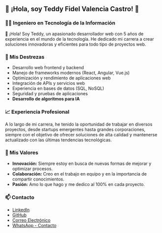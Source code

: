 ## 🎉 ¡Hola, soy Teddy Fidel Valencia Castro! 🎉

### 🧑‍💻 Ingeniero en Tecnología de la Información

👋 ¡Hola! Soy Teddy, un apasionado desarrollador web con 5 años de experiencia en el mundo de la tecnología. He dedicado mi carrera a crear soluciones innovadoras y eficientes para todo tipo de proyectos web.

### 🚀 Mis Destrezas
- Desarrollo web frontend y backend
- Manejo de frameworks modernos (React, Angular, Vue.js)
- Optimización y rendimiento de aplicaciones web
- Integración de APIs y servicios web
- Experiencia en bases de datos (SQL, NoSQL)
- Seguridad y pruebas de aplicaciones
- **Desarrollo de algoritmos para IA**

### 📈 Experiencia Profesional
A lo largo de mi carrera, he tenido la oportunidad de trabajar en diversos proyectos, desde startups emergentes hasta grandes corporaciones, siempre con el objetivo de ofrecer soluciones de alta calidad y mantenerse actualizado con las últimas tendencias tecnológicas.

### 🌟 Mis Valores
- **Innovación:** Siempre estoy en busca de nuevas formas de mejorar y optimizar procesos.
- **Colaboración:** Creo en el trabajo en equipo y en la importancia de compartir conocimientos.
- **Pasión:** Amo lo que hago y me dedico al 100% en cada proyecto.

### 📫 Contacto
- [LinkedIn](https://www.linkedin.com/in/teddy-fidel-valencia-castro-430825311/)
- [GitHub](https://github.com/teddyvalencia)
- [Correo Electrónico](teddyvalencia1997@gmail.com)
- [WhatsApp - Contacto](https://wa.me/+593967879068)
